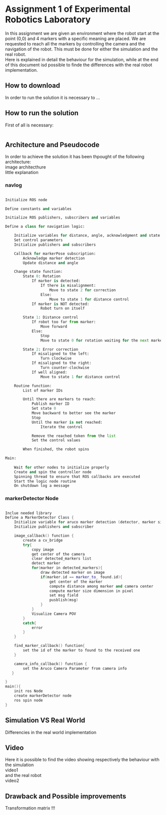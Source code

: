 Assignment 1 of Experimental Robotics Laboratory
================================================

In this assignment we are given an environment where the robot start at the point (0,0) and 4 markers with a specific meaning are placed.
We are requested to reach all the markers by controlling the camera and the navigation of the robot. This must be done for either the simulation and the real robot.\
Here is explained in detail the behaviour for the simulation, while at the end of this document isd possible to finde the differences with the real robot implementation.

How to download
----------------------

In order to run the solution it is necessary to ...

How to run the solution
----------------------

First of all is necessary:

```bash

```


Architecture and Pseudocode
----------
In order to achieve the solution it has been thpought of the following architecture:\
image architecthure\
little explanation

### navlog

```python

Initialize ROS node

Define constants and variables

Initialize ROS publishers, subscribers and variables

Define a class for navigation logic:

    Initialize variables for distance, angle, acknowledgment and state
    Set control parameters
    Initialize publishers and subscribers

    Callback for markerPose subscription:
        Acknowledge marker detection
        Update distance and angle

    Change state function:
        State 0: Rotation
            If marker is detected:
                If there is misalignment:
                    Move to state 2 for correction
                Else:
                    Move to state 1 for distance control
            If marker is NOT detected:
                Robot turn on itself

        State 1: Distance control
            If robot too far from marker:
                Move forward
            Else:
                Stop
                Move to state 0 for rotation waiting for the next marker

        State 2: Error correction
            If misaligned to the left:
                Turn clockwise
            If misaligned to the right:
                Turn counter-clockwise
            If well aligned:
                Move to state 1 for distance control

    Routine function:
        List of marker IDs

        Until there are markers to reach:
            Publish marker ID
            Set state 0
            Move backward to better see the marker
            Stop
            Until the marker is not reached:
                Iterate the control

            Remove the reached token from the list
            Set the control values

        When finished, the robot spins

Main:
    
    Wait for other nodes to initialize properly
    Create and spin the controller node
    Spinning thread to ensure that ROS callbacks are executed
    Start the logic node routine
    On shutdown log a message

```

### markerDetector Node

```    cpp

Inclue needed library
Define a MarkerDetector Class {
    Initialize variable for aruco marker detection (detector, marker size, camera parameter), CV image,  
    Initialize publishers and subscriber

    image_callback() function {
        create a cv_bridge
        try{
            copy image
            get center of the camera
            clear detected_markers list
            detect marker
            for(marker in detected_markers){
                draw detected marker on image
                if(marker.id == marker_to_ found.id){
                    get center of the marker
                    compute distance among marker and camera center
                    compute marker size dimension in pixel
                    set msg field
                    pusblish(msg)
                }
            }
            Visualize Camera POV 
        }
        catch{
            error
        }
    }

    find_marker_callback() function{
        set the id of the marker to found to the received one
    }

    camera_info_callback() function {
        set the Aruco Camera Parameter from camera info
   }

}
main(){
    init ros Node
    create markerDetector node
    ros spin node
}

```

Simulation VS Real World
-------------------------
Differencies in the real world implementation

Video
----------------------
Here it is possible to find the video showing respectively the behaviour with the simulation\
video1\
and the real robot\
video2

Drawback and Possible improvements
-------------------------
Transformation matrix !!!
